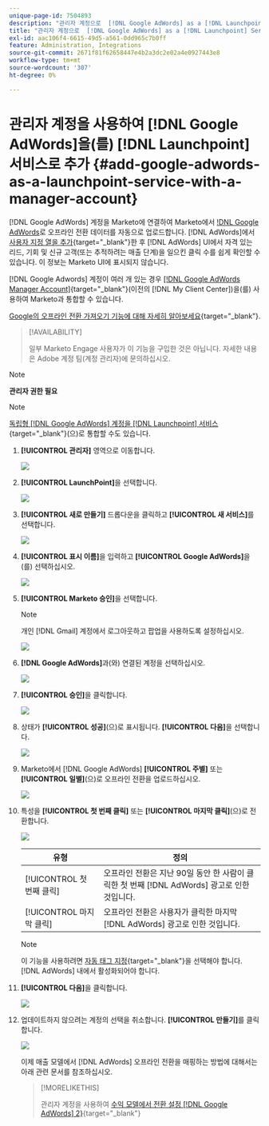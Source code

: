 ```yaml
---
unique-page-id: 7504893
description: "관리자 계정으로  [!DNL Google AdWords] as a [!DNL Launchpoint] 서비스 추가 - Marketo 문서 - 제품 설명서"
title: "관리자 계정으로  [!DNL Google AdWords] as a [!DNL Launchpoint] Service 추가"
exl-id: aac106f4-6615-49d5-a561-0dd965c7b0ff
feature: Administration, Integrations
source-git-commit: 2671f81f62658447e4b2a3dc2e02a4e0927443e8
workflow-type: tm+mt
source-wordcount: '307'
ht-degree: 0%

---
```


# 관리자 계정을 사용하여 [!DNL Google AdWords]을(를) [!DNL Launchpoint] 서비스로 추가 {#add-google-adwords-as-a-launchpoint-service-with-a-manager-account}

[!DNL Google AdWords] 계정을 Marketo에 연결하여 Marketo에서 [!DNL Google AdWords](으)로 오프라인 전환 데이터를 자동으로 업로드합니다. [!DNL AdWords]에서 [사용자 지정 열을 추가](https://support.google.com/adwords/answer/3073556){target="_blank"}한 후 [!DNL AdWords] UI에서 자격 있는 리드, 기회 및 신규 고객(또는 추적하려는 매출 단계)을 일으킨 클릭 수를 쉽게 확인할 수 있습니다. 이 정보는 Marketo UI에 표시되지 않습니다.

[!DNL Google Adwords] 계정이 여러 개 있는 경우 [[!DNL Google AdWords Manager Account]](https://www.google.com/adwords/manager-accounts/){target="_blank"}(이전의 [!DNL My Client Center])을(를) 사용하여 Marketo과 통합할 수 있습니다.

[Google의 오프라인 전환 가져오기 기능에 대해 자세히 알아보세요](https://support.google.com/adwords/answer/2998031?hl=en){target="_blank"}.

>[!AVAILABILITY]
>
>일부 Marketo Engage 사용자가 이 기능을 구입한 것은 아닙니다. 자세한 내용은 Adobe 계정 팀(계정 관리자)에 문의하십시오.

>[!NOTE]
>
>**관리자 권한 필요**

>[!NOTE]
>
>[독립형 [!DNL Google AdWords] 계정을  [!DNL Launchpoint] 서비스](/help/marketo/product-docs/administration/additional-integrations/add-google-adwords-as-a-launchpoint-service.md){target="_blank"}(으)로 통합할 수도 있습니다.

1. **[!UICONTROL 관리자]** 영역으로 이동합니다.

   ![](assets/add-google-adwords-as-a-launchpoint-service-with-a-manager-1.png)

1. **[!UICONTROL LaunchPoint]**&#x200B;을 선택합니다.

   ![](assets/add-google-adwords-as-a-launchpoint-service-with-a-manager-2.png)

1. **[!UICONTROL 새로 만들기]** 드롭다운을 클릭하고 **[!UICONTROL 새 서비스]**&#x200B;를 선택합니다.

   ![](assets/add-google-adwords-as-a-launchpoint-service-with-a-manager-3.png)

1. **[!UICONTROL 표시 이름]**&#x200B;을 입력하고 **[!UICONTROL Google AdWords]**&#x200B;을(를) 선택하십시오.

   ![](assets/add-google-adwords-as-a-launchpoint-service-with-a-manager-4.png)

1. **[!UICONTROL Marketo 승인]**&#x200B;을 선택합니다.

   >[!NOTE]
   >
   >개인 [!DNL Gmail] 계정에서 로그아웃하고 팝업을 사용하도록 설정하십시오.

   ![](assets/add-google-adwords-as-a-launchpoint-service-with-a-manager-5.png)

1. **[!DNL Google AdWords]**&#x200B;과(와) 연결된 계정을 선택하십시오.

   ![](assets/add-google-adwords-as-a-launchpoint-service-with-a-manager-6.png)

1. **[!UICONTROL 승인]**&#x200B;을 클릭합니다.

   ![](assets/add-google-adwords-as-a-launchpoint-service-with-a-manager-7.png)

1. 상태가 **[!UICONTROL 성공]**(으)로 표시됩니다. **[!UICONTROL 다음]**&#x200B;을 선택합니다.

   ![](assets/add-google-adwords-as-a-launchpoint-service-with-a-manager-8.png)

1. Marketo에서 [!DNL Google AdWords] **[!UICONTROL 주별]** 또는 **[!UICONTROL 일별]**(으)로 오프라인 전환을 업로드하십시오.

   ![](assets/add-google-adwords-as-a-launchpoint-service-with-a-manager-9.png)

1. 특성을 **[!UICONTROL 첫 번째 클릭]** 또는 **[!UICONTROL 마지막 클릭]**(으)로 전환합니다.

   ![](assets/add-google-adwords-as-a-launchpoint-service-with-a-manager-10.png)

   | 유형 | 정의 |
   |---|---|
   | [!UICONTROL 첫 번째 클릭] | 오프라인 전환은 지난 90일 동안 한 사람이 클릭한 첫 번째 [!DNL AdWords] 광고로 인한 것입니다. |
   | [!UICONTROL 마지막 클릭] | 오프라인 전환은 사용자가 클릭한 마지막 [!DNL AdWords] 광고로 인한 것입니다. |

   >[!NOTE]
   >
   >이 기능을 사용하려면 [자동 태그 지정](https://support.google.com/adwords/answer/1752125?hl=en){target="_blank"}을 선택해야 합니다. [!DNL AdWords] 내에서 활성화되어야 합니다.

1. **[!UICONTROL 다음]**&#x200B;을 클릭합니다.

   ![](assets/add-google-adwords-as-a-launchpoint-service-with-a-manager-11.png)

1. 업데이트하지 않으려는 계정의 선택을 취소합니다. **[!UICONTROL 만들기]**&#x200B;를 클릭합니다.

   ![](assets/add-google-adwords-as-a-launchpoint-service-with-a-manager-12.png)

   이제 매출 모델에서 [!DNL AdWords] 오프라인 전환을 매핑하는 방법에 대해서는 아래 관련 문서를 참조하십시오.

   >[!MORELIKETHIS]
   >
   >관리자 계정을 사용하여 [수익 모델에서 전환 설정 [!DNL Google AdWords] 2}](/help/marketo/product-docs/reporting/revenue-cycle-analytics/revenue-cycle-models/set-google-adwords-conversions-in-the-revenue-model-with-a-manager-account.md){target="_blank"}
